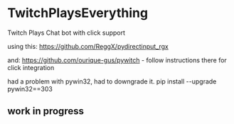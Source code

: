 # TwitchPlaysEverything
Twitch Plays Chat bot with click support

using this: https://github.com/ReggX/pydirectinput_rgx

and: https://github.com/ourique-gus/pywitch - follow instructions there for click integration

had a problem with pywin32, had to downgrade it. pip install --upgrade pywin32==303


## work in progress
